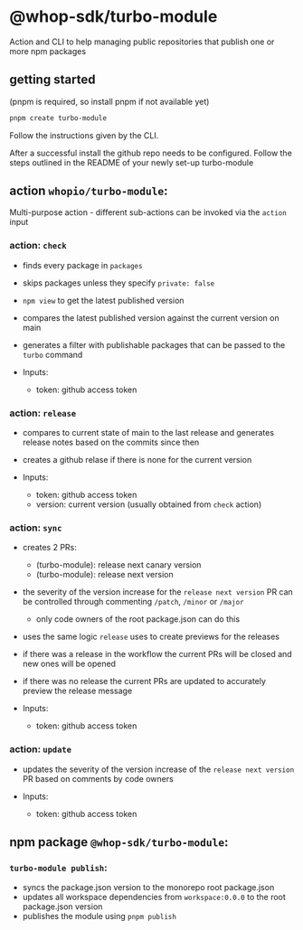 # @whop-sdk/turbo-module

Action and CLI to help managing public repositories that publish one or more npm packages

## getting started

(pnpm is required, so install pnpm if not available yet)

```bash
pnpm create turbo-module
```

Follow the instructions given by the CLI.

After a successful install the github repo needs to be configured. Follow the steps outlined in the README of your newly set-up turbo-module

## action `whopio/turbo-module`:

Multi-purpose action - different sub-actions can be invoked via the `action` input

### action: `check`

- finds every package in `packages`
- skips packages unless they specify `private: false`
- `npm view` to get the latest published version
- compares the latest published version against the current version on main
- generates a filter with publishable packages that can be passed to the `turbo` command

- Inputs:
  - token: github access token

### action: `release`

- compares to current state of main to the last release and generates release notes based on the commits since then
- creates a github relase if there is none for the current version

- Inputs:
  - token: github access token
  - version: current version (usually obtained from `check` action)

### action: `sync`

- creates 2 PRs:
  - (turbo-module): release next canary version
  - (turbo-module): release next version
- the severity of the version increase for the `release next version` PR can be controlled through commenting `/patch`, `/minor` or `/major`
  - only code owners of the root package.json can do this
- uses the same logic `release` uses to create previews for the releases
- if there was a release in the workflow the current PRs will be closed and new ones will be opened
- if there was no release the current PRs are updated to accurately preview the release message

- Inputs:
  - token: github access token

### action: `update`

- updates the severity of the version increase of the `release next version` PR based on comments by code owners

- Inputs:
  - token: github access token

## npm package `@whop-sdk/turbo-module`:

### `turbo-module publish`:

- syncs the package.json version to the monorepo root package.json
- updates all workspace dependencies from `workspace:0.0.0` to the root package.json version
- publishes the module using `pnpm publish`
